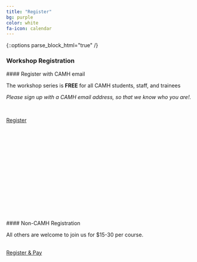 ```yaml
---
title: "Register"
bg: purple
color: white 
fa-icon: calendar
---
```


{::options parse_block_html="true" /}

### Workshop Registration 

<div class="card" style="min-height: 400px;width: 40rem;">
<div class="card-title" markdown="1">
#### Register with CAMH email
</div>
<div class="card-body" markdown="1">

The workshop series is **FREE** for all CAMH students, staff, and trainees 

_Please sign up with a CAMH email address, so that we know who you are!._ 

<br>

<a href="https://www.eventbrite.ca/e/scientific-computing-fundamentals-for-camh-researchers-may-2017-tickets-33593988524" class="button">Register</a>

</div>
<div class="card-footer"></div>
</div>

<div class="card" style="min-height: 400px;width: 40rem;">
<div class="card-title" markdown="1">
#### Non-CAMH Registration
</div>
<div class="card-body" markdown="1">

All others are welcome to join us for $15-30 per course. 
<br>
<br>

<a href="https://www.eventbrite.ca/e/scientific-computing-fundamentals-may-2017-tickets-33599080755" class="button">Register & Pay</a>

</div>
<div class="card-footer"></div>
</div>



